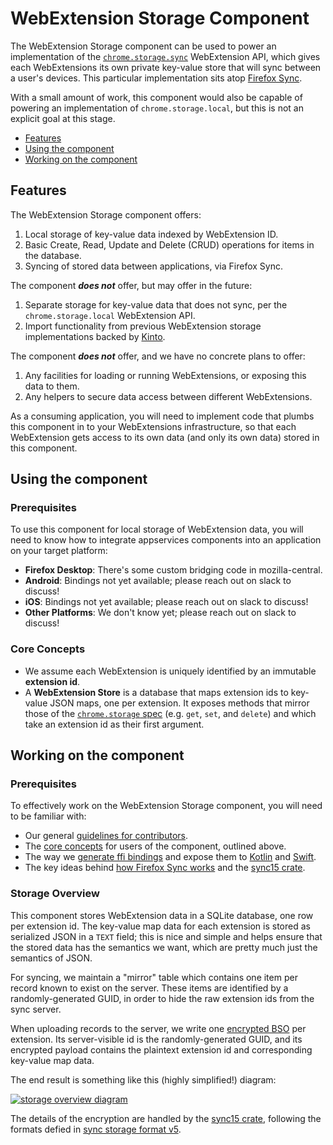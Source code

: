 # WebExtension Storage Component

The WebExtension Storage component can be used to power an implementation of the
[`chrome.storage.sync`](https://developer.chrome.com/extensions/storage) WebExtension API,
which gives each WebExtensions its own private key-value store that will sync between a user's
devices. This particular implementation sits atop [Firefox Sync](../sync_manager/README.md).

With a small amount of work, this component would also be capable of powering an implementation
of `chrome.storage.local`, but this is not an explicit goal at this stage.

* [Features](#features)
* [Using the component](#using-the-component)
* [Working on the component](#working-on-the-component)

## Features

The WebExtension Storage component offers:

1. Local storage of key-value data indexed by WebExtension ID.
1. Basic Create, Read, Update and Delete (CRUD) operations for items in the database.
1. Syncing of stored data between applications, via Firefox Sync.

The component ***does not*** offer, but may offer in the future:

1. Separate storage for key-value data that does not sync, per the
   `chrome.storage.local` WebExtension API.
1. Import functionality from previous WebExtension storage implementations backed by
   [Kinto](https://kinto-storage.org).

The component ***does not*** offer, and we have no concrete plans to offer:

1. Any facilities for loading or running WebExtensions, or exposing this data to them.
1. Any helpers to secure data access between different WebExtensions.

As a consuming application, you will need to implement code that plumbs this component in to your
WebExtensions infrastructure, so that each WebExtension gets access to its own data (and only its
own data) stored in this component.

## Using the component

### Prerequisites

To use this component for local storage of WebExtension data, you will need to know how to integrate appservices components
into an application on your target platform:
* **Firefox Desktop**: There's some custom bridging code in mozilla-central.
* **Android**: Bindings not yet available; please reach out on slack to discuss!
* **iOS**: Bindings not yet available; please reach out on slack to discuss!
* **Other Platforms**: We don't know yet; please reach out on slack to discuss!

### Core Concepts

* We assume each WebExtension is uniquely identified by an immutable **extension id**.
* A **WebExtension Store** is a database that maps extension ids to key-value JSON maps, one per extension.
  It exposes methods that mirror those of the [`chrome.storage` spec](https://developer.chrome.com/extensions/storage)
  (e.g. `get`, `set`, and `delete`) and which take an extension id as their first argument.

## Working on the component

### Prerequisites

To effectively work on the WebExtension Storage component, you will need to be familiar with:

* Our general [guidelines for contributors](../../docs/contributing.md).
* The [core concepts](#core-concepts) for users of the component, outlined above.
* The way we [generate ffi bindings](../../docs/howtos/building-a-rust-component.md) and expose them to
  [Kotlin](../../docs/howtos/exposing-rust-components-to-kotlin.md) and
  [Swift](../../docs/howtos/exposing-rust-components-to-swift.md).
* The key ideas behind [how Firefox Sync works](../../docs/synconomicon/) and the [sync15 crate](../sync15/README.md).

### Storage Overview

This component stores WebExtension data in a SQLite database, one row per extension id.
The key-value map data for each extension is stored as serialized JSON in a `TEXT` field;
this is nice and simple and helps ensure that the stored data has the semantics we want,
which are pretty much just the semantics of JSON.

For syncing, we maintain a "mirror" table which contains one item per record known to
exist on the server. These items are identified by a randomly-generated GUID, in order
to hide the raw extension ids from the sync server.

When uploading records to the server, we write one
[encrypted BSO](https://mozilla-services.readthedocs.io/en/latest/sync/storageformat5.html#collection-records)
per extension. Its server-visible id is the randomly-generated GUID, and its encrypted payload
contains the plaintext extension id and corresponding key-value map data.

The end result is something like this (highly simplified!) diagram:

[![storage overview diagram](https://docs.google.com/drawings/d/e/2PACX-1vSvCk0uJlXYTtWHmjxhL-mNLGL_q7F50LavltedREH8Ijuqjl875jKYd9PdJ5SrD3mhVOFqANs6A_NB/pub?w=727&h=546)](https://docs.google.com/drawings/d/1MlkFQJ7SUnW4WSEAF9e-2O34EnsAwUFi3Xcf0Lj3Hc8/)

The details of the encryption are handled by the [sync15 crate](../sync15/README.md), following
the formats defied in [sync storage format v5](https://mozilla-services.readthedocs.io/en/latest/sync/storageformat5.html#collection-records).

